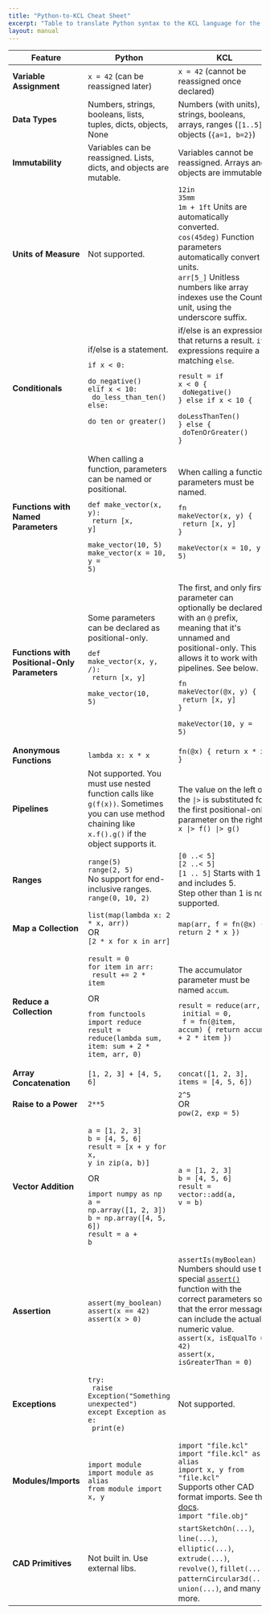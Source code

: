 ```yaml
---
title: "Python-to-KCL Cheat Sheet"
excerpt: "Table to translate Python syntax to the KCL language for the Zoo Design Studio."
layout: manual
---
```


| Feature | **Python** | **KCL** |
| ------- | ---------- | ------- |
| **Variable Assignment**    | `x = 42` (can be reassigned later) | `x = 42` (cannot be reassigned once declared) |
| **Data Types**             | Numbers, strings, booleans, lists, tuples, dicts, objects, None | Numbers (with units), strings, booleans, arrays, ranges (`[1..5]`), objects (`{a=1, b=2}`) |
| **Immutability**           | Variables can be reassigned. Lists, dicts, and objects are mutable. | Variables cannot be reassigned. Arrays and objects are immutable. |
| **Units of Measure**       | Not supported.                                        | `12in`<br>`35mm`<br>`1m + 1ft` Units are automatically converted.<br>`cos(45deg)` Function parameters automatically convert units.<br>`arr[5_]` Unitless numbers like array indexes use the Count unit, using the underscore suffix. |
| **Conditionals**           | if/else is a statement.<pre><code>if x < 0:<br>    do_negative()<br>elif x < 10:<br>    do_less_than_ten()<br>else:<br>    do_ten_or_greater()</code></pre> | if/else is an expression that returns a result. `if` expressions require a matching `else`. <pre><code>result = if x < 0 {<br>  doNegative()<br>} else if x < 10 {<br>  doLessThanTen()<br>} else {<br>  doTenOrGreater()<br>}</code></pre> |
| **Functions with Named Parameters** | When calling a function, parameters can be named or positional.<pre><code>def make_vector(x, y):<br>    return [x, y]<br><br>make_vector(10, 5)<br>make_vector(x = 10, y = 5)</code></pre> | When calling a function, parameters must be named. <pre><code>fn makeVector(x, y) {<br>  return [x, y]<br>}<br><br>makeVector(x = 10, y = 5)</code></pre> |
| **Functions with Positional-Only Parameters** | Some parameters can be declared as positional-only. <pre><code>def make_vector(x, y, /):<br>    return [x, y]<br><br>make_vector(10, 5)</code></pre> | The first, and only first, parameter can optionally be declared with an `@` prefix, meaning that it's unnamed and positional-only. This allows it to work with pipelines. See below. <pre><code>fn makeVector(@x, y) {<br>  return [x, y]<br>}<br><br>makeVector(10, y = 5)</code></pre> |
| **Anonymous Functions**    | `lambda x: x * x`                                       | `fn(@x) { return x * x }` |
| **Pipelines**              | Not supported. You must use nested function calls like `g(f(x))`. Sometimes you can use method chaining like `x.f().g()` if the object supports it. | The value on the left of the `\|>` is substituted for the first positional-only parameter on the right.<br>`x \|> f() \|> g()` |
| **Ranges**                 | `range(5)`<br>`range(2, 5)`<br>No support for end-inclusive ranges.<br>`range(0, 10, 2)`      | `[0 ..< 5]`<br>`[2 ..< 5]`<br>`[1 .. 5]` Starts with 1 and includes 5.<br>Step other than 1 is not supported. |
| **Map a Collection**       | `list(map(lambda x: 2 * x, arr))`<br>OR<br>`[2 * x for x in arr]` | `map(arr, f = fn(@x) { return 2 * x })` |
| **Reduce a Collection**    | <pre><code>result = 0<br>for item in arr:<br>    result += 2 * item</code></pre>OR<pre><code>from functools import reduce<br>result = reduce(lambda sum, item: sum + 2 * item, arr, 0)</code></pre> | The accumulator parameter must be named `accum`. <pre><code>result = reduce(arr,<br>               initial = 0,<br>               f = fn(@item, accum) { return accum + 2 * item })</code></pre> |
| **Array Concatenation**    | `[1, 2, 3] + [4, 5, 6]` | `concat([1, 2, 3], items = [4, 5, 6])` |
| **Raise to a Power**       | `2**5`                          | `2^5`<br>OR<br>`pow(2, exp = 5)` |
| **Vector Addition**        | <pre><code>a = [1, 2, 3]<br>b = [4, 5, 6]<br>result = [x + y for x, y in zip(a, b)]</code></pre>OR<pre><code>import numpy as np<br>a = np.array([1, 2, 3])<br>b = np.array([4, 5, 6])<br>result = a + b</code></pre> | <pre><code>a = [1, 2, 3]<br>b = [4, 5, 6]<br>result = vector::add(a, v = b)</code></pre> |
| **Assertion**              | `assert(my_boolean)`<br>`assert(x == 42)`<br>`assert(x > 0)` | `assertIs(myBoolean)`<br>Numbers should use the special [`assert()`](https://zoo.dev/docs/kcl-std/functions/std-assert) function with the correct parameters so that the error message can include the actual numeric value.<br>`assert(x, isEqualTo = 42)`<br>`assert(x, isGreaterThan = 0)` |
| **Exceptions**             | <pre><code>try:<br>    raise Exception("Something unexpected")<br>except Exception as e:<br>    print(e)</code></pre> | Not supported. |
| **Modules/Imports**        | `import module`<br>`import module as alias`<br>`from module import x, y`            | `import "file.kcl"`<br>`import "file.kcl" as alias`<br>`import x, y from "file.kcl"`<br>Supports other CAD format imports. See the [docs](https://zoo.dev/docs/kcl-lang/foreign-imports).<br>`import "file.obj"` |
| **CAD Primitives**         | Not built in. Use external libs.      | `startSketchOn(...)`, `line(...)`, `elliptic(...)`, `extrude(...)`, `revolve()`, `fillet(...)`, `patternCircular3d(...)`, `union(...)`, and many more. |
